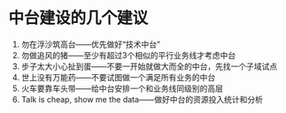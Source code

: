 # 中台建设的几个建议

1. 勿在浮沙筑高台——优先做好“技术中台”
2. 勿做追风的猪——至少有超过3个相似的平行业务线才考虑中台
3. 步子太大小心扯到蛋——不要一开始就做大而全的中台，先找一个子域试点
4. 世上没有万能药——不要试图做一个满足所有业务的中台
5. 火车要靠车头带——给中台安排一个和业务线同级别的高层
6. Talk is cheap, show me the data——做好中台的资源投入统计和分析
